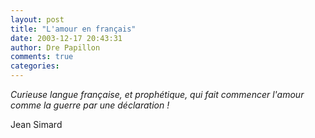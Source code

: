 ```yaml
---
layout: post
title: "L'amour en français"
date: 2003-12-17 20:43:31
author: Dre Papillon
comments: true
categories: 
---
```



*Curieuse langue française, et prophétique, qui fait commencer l'amour comme la guerre par une déclaration !*

Jean Simard